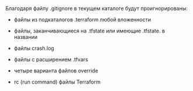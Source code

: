 Благодаря файлу .gitignore в текущем каталоге будут проигнорированы:


- файлы из подкаталогов .terraform любой вложенности

- файлы, заканчивающиеся на .tfstate или имеющие .tfstate. в названии

- файлы crash.log

- файлы с расширением .tfvars

- четыре варианта файлов override

- rc (run command) файлы Terraform
